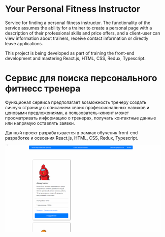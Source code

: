 # Your Personal Fitness Instructor #

Service for finding a personal fitness instructor.
The functionality of the service assumes the ability for a trainer to create a personal page with a description of their professional skills and price offers, and a client-user can view information about trainers, receive contact information or directly leave applications.

This project is being developed as part of training the front-end development and mastering React.js, HTML, CSS, Redux, Typescript.

# Сервис для поиска персонального фитнесс тренера # 

Функционал сервиса предполагает возможность тренеру создать личную страницу с описанием своих профессиональных навыков и ценовыми предложениями, а пользователь-клиент может просматривать информацию о тренерах, получать контактные данные или напрямую оставлять заявки.

Данный проект разрабатывается в рамках обучения front-end разработке и освоения React.js, HTML, CSS, Redux, Typescript.

![](Ypt.gif)
